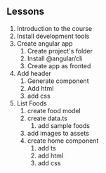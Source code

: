 ## Lessons
1. Introduction to the course
2. Install development tools
3. Create angular app
    1. Create project's folder
    2. Install @angular/cli
    3. Create app as fronted
4. Add header
    1. Generate component
    2. Add html
    3. add css
5. List Foods
    1. create food model
    2. create data.ts
        1. add sample foods
    3. add images to assets
    4. create home component
        1. add ts
        2. add html
        3. add css
    